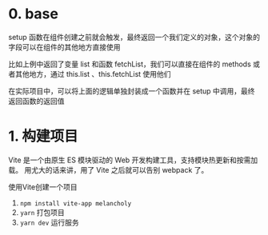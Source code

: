 # 0. base
setup 函数在组件创建之前就会触发，最终返回一个我们定义的对象，这个对象的字段可以在组件的其他地方直接使用

比如上例中返回了变量 list 和函数 fetchList，我们可以直接在组件的 methods 或者其他地方，通过 this.list 、this.fetchList 使用他们

在实际项目中，可以将上面的逻辑单独封装成一个函数并在 setup 中调用，最终返回函数的返回值


# 1. 构建项目
Vite 是一个由原生 ES 模块驱动的 Web 开发构建工具，支持模块热更新和按需加载。
用尤大的话来讲，用了 Vite 之后就可以告别 webpack 了。

使用Vite创建一个项目
1. `npm install vite-app melancholy`
2. `yarn` 打包项目
3. `yarn dev` 运行服务
